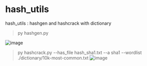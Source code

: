 # hash_utils
hash_utils : hashgen and hashcrack with dictionary

> py hashgen.py

![image](https://github.com/jillansa/hash_utils/assets/46374003/3d747a84-3b99-41f7-8270-ec85d59dbc3c)


> py hashcrack.py --has_file hash_sha1.txt --a sha1 --wordlist ./dictionary/10k-most-common.txt
![image](https://github.com/jillansa/hash_utils/assets/46374003/74cf5e70-d10c-4507-a124-8850d1e08d30)
